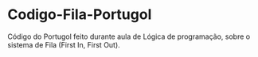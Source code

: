 # Codigo-Fila-Portugol
Código do Portugol feito durante aula de Lógica de programação, sobre o sistema de Fila (First In, First Out). 
